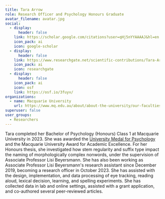 ```yaml
---
title: Tara Arrow
role: Research Officer and Psychology Honours Graduate
avatar_filename: avatar.jpg
social:
  - display:
      header: false
    link: https://scholar.google.com/citations?user=qHj5nYYAAAAJ&hl=en
    icon_pack: ai
    icon: google-scholar
  - display:
      header: false
    link: https://www.researchgate.net/scientific-contributions/Tara-Arrow-2218418098
    icon_pack: ai
    icon: researchgate
  - display:
      header: false
    icon_pack: ai
    icon: osf
    link: https://osf.io/3fuyv/
organizations:
  - name: Macquarie University
    url: https://www.mq.edu.au/about/about-the-university/our-faculties/medicine-and-health-sciences/departments-and-centres/school-of-psychological-sciences
superuser: false
user_groups:
  - Researchers
---
```

Tara completed her Bachelor of Psychology (Honours) Class 1 at Macquarie University in 2023. She was awarded the <a href="(https://beyersmannlab.cogscience.org/lab-work/university-medal-for-psychology-2024/)" target="_blank">University Medal for Psychology</a> and the Macquarie University Award for Academic Excellence. For her Honours thesis, she investigated how stem regularity and suffix type impact the naming of morphologically complex nonwords, under the supervision of Associate Professor Lisi Beyersmann. She has also been working as Associate Professor Lisi Beyersmann's research assistant since December 2019, becoming a research officer in October 2023. She has assisted with the design, implementation, and data processing of eye tracking, reading aloud, lexical decision, learning, and spelling experiments. She has collected data in lab and online settings, assisted with a grant application, and co-authored several peer-reviewed articles.
